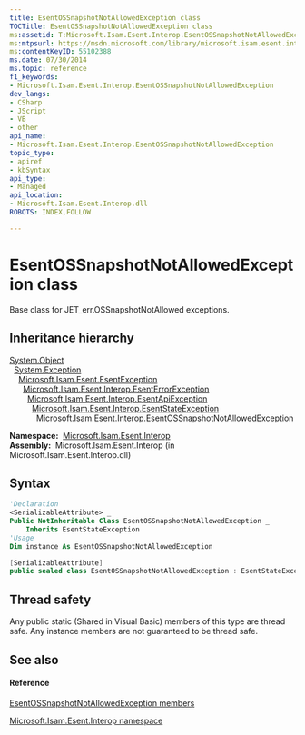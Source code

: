 ```yaml
---
title: EsentOSSnapshotNotAllowedException class
TOCTitle: EsentOSSnapshotNotAllowedException class
ms:assetid: T:Microsoft.Isam.Esent.Interop.EsentOSSnapshotNotAllowedException
ms:mtpsurl: https://msdn.microsoft.com/library/microsoft.isam.esent.interop.esentossnapshotnotallowedexception(v=EXCHG.10)
ms:contentKeyID: 55102388
ms.date: 07/30/2014
ms.topic: reference
f1_keywords:
- Microsoft.Isam.Esent.Interop.EsentOSSnapshotNotAllowedException
dev_langs:
- CSharp
- JScript
- VB
- other
api_name: 
- Microsoft.Isam.Esent.Interop.EsentOSSnapshotNotAllowedException
topic_type: 
- apiref
- kbSyntax
api_type: 
- Managed
api_location: 
- Microsoft.Isam.Esent.Interop.dll
ROBOTS: INDEX,FOLLOW

---
```


# EsentOSSnapshotNotAllowedException class

Base class for JET_err.OSSnapshotNotAllowed exceptions.

## Inheritance hierarchy

[System.Object](/dotnet/api/system.object)  
  [System.Exception](/dotnet/api/system.exception)  
    [Microsoft.Isam.Esent.EsentException](dn292088\(v=exchg.10\).md)  
      [Microsoft.Isam.Esent.Interop.EsentErrorException](dn274314\(v=exchg.10\).md)  
        [Microsoft.Isam.Esent.Interop.EsentApiException](dn334231\(v=exchg.10\).md)  
          [Microsoft.Isam.Esent.Interop.EsentStateException](dn334920\(v=exchg.10\).md)  
            Microsoft.Isam.Esent.Interop.EsentOSSnapshotNotAllowedException  

**Namespace:**  [Microsoft.Isam.Esent.Interop](hh596136\(v=exchg.10\).md)  
**Assembly:**  Microsoft.Isam.Esent.Interop (in Microsoft.Isam.Esent.Interop.dll)

## Syntax

``` vb
'Declaration
<SerializableAttribute> _
Public NotInheritable Class EsentOSSnapshotNotAllowedException _
    Inherits EsentStateException
'Usage
Dim instance As EsentOSSnapshotNotAllowedException
```

``` csharp
[SerializableAttribute]
public sealed class EsentOSSnapshotNotAllowedException : EsentStateException
```

## Thread safety

Any public static (Shared in Visual Basic) members of this type are thread safe. Any instance members are not guaranteed to be thread safe.

## See also

#### Reference

[EsentOSSnapshotNotAllowedException members](dn319743\(v=exchg.10\).md)

[Microsoft.Isam.Esent.Interop namespace](hh596136\(v=exchg.10\).md)